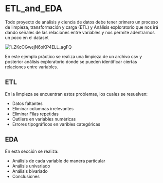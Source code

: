 # ETL_and_EDA
Todo proyecto de análisis y ciencia de datos debe tener primero un proceso de limpieza, transformación y carga (ETL) y Análisis exploratorio que nos irá dando señales de las relaciones entre variables y nos permite adentrarnos un poco en el dataset

![1_ZKcOGwejN6oKP4ELL_agFQ](https://github.com/velezcanizares/ETL_and_EDA/assets/114604462/6dd3d4ce-4b06-49bf-aec3-ef27314a6fd1)

En este ejemplo práctico se realiza una limpieza de un archivo csv y posterior análisis exploratorio donde se pueden identificar ciertas relaciones entre variables.

## ETL
En la limpieza se encuentran estos problemas, los cuales se resuelven:
- Datos faltantes
- Eliminar columnas irrelevantes
- Eliminar Filas repetidas
- Outliers en variables numéricas
- Errores tipográficos en varibles categóricas

## EDA
En esta sección se realiza:
- Análisis de cada variable de manera particular
- Análisis univariado
- Análisis bivariado
- Conclusiones
